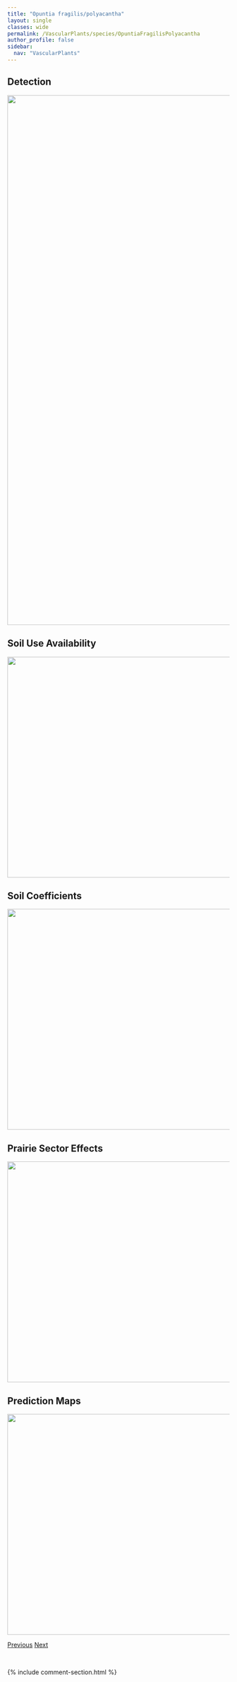 ```yaml
---
title: "Opuntia fragilis/polyacantha"
layout: single
classes: wide
permalink: /VascularPlants/species/OpuntiaFragilisPolyacantha
author_profile: false
sidebar:
  nav: "VascularPlants"
---
```


<h2>Detection</h2>

<a href="https://drive.google.com/uc?export=view&id=1-ybE7qodqVAuCOIarmehcdHTFGfhHjOa">
<img src="https://drive.google.com/uc?export=view&id=1-ybE7qodqVAuCOIarmehcdHTFGfhHjOa" height = "1200" width = "800">
</a>


<h2>Soil Use Availability</h2>

<a href="https://drive.google.com/uc?export=view&id=1eYeoj53Z-fJ3N5FrF5OVAiEOo8d142b7">
<img src="https://drive.google.com/uc?export=view&id=1eYeoj53Z-fJ3N5FrF5OVAiEOo8d142b7" height = "500" width = "1000">
</a>


<h2>Soil Coefficients</h2>

<a href="https://drive.google.com/uc?export=view&id=15Bd1jk6ytscX02EcGN_aEuDBYdqBjlCx">
<img src="https://drive.google.com/uc?export=view&id=15Bd1jk6ytscX02EcGN_aEuDBYdqBjlCx" height = "500" width = "1000">
</a>


<h2>Prairie Sector Effects</h2>

<a href="https://drive.google.com/uc?export=view&id=10uFevFI4oOZP8fP8VGfgX9JSCwrHioGq">
<img src="https://drive.google.com/uc?export=view&id=10uFevFI4oOZP8fP8VGfgX9JSCwrHioGq" height = "500" width = "1000">
</a>


<h2>Prediction Maps</h2>

<a href="https://drive.google.com/uc?export=view&id=19tAaTsDgz5G9EteYO4olNF8aVn7k9rS4">
<img src="https://drive.google.com/uc?export=view&id=19tAaTsDgz5G9EteYO4olNF8aVn7k9rS4" height = "500" width = "1000">
</a>


<a href="/DevelopmentWebsite/VascularPlants/species/OplopanaxHorridus" class="pagination--pager" title="Oplopanax horridus">Previous</a> <a href="/DevelopmentWebsite/VascularPlants/species/OrthiliaSecunda" class="pagination--pager" title="Orthilia secunda">Next</a>

<p>&nbsp;</p>

{% include comment-section.html %}
